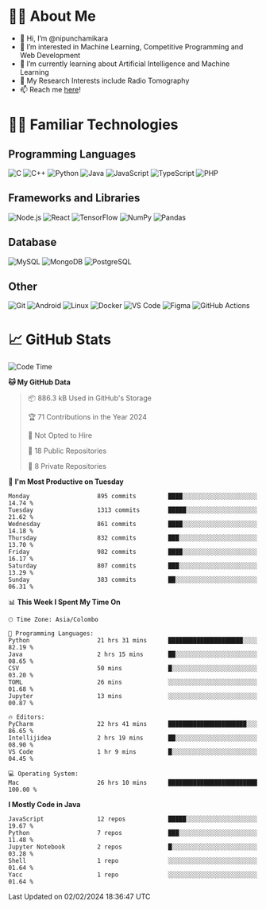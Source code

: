 # 🙋‍♂️ About Me
- 👋 Hi, I’m @nipunchamikara
- 👀 I’m interested in Machine Learning, Competitive Programming and Web Development
- 🌱 I’m currently learning about Artificial Intelligence and Machine Learning
- 📜 My Research Interests include Radio Tomography
- 📫 Reach me [here](mailto:nipunchamikara@yahoo.com)!

# 👨‍💻 Familiar Technologies

## Programming Languages
![C](https://img.icons8.com/color/48/000000/c-programming.png "C")
![C++](https://img.icons8.com/color/48/000000/c-plus-plus-logo.png "C++")
![Python](https://img.icons8.com/color/48/000000/python.png "Python")
![Java](https://img.icons8.com/color/48/000000/java-coffee-cup-logo.png "Java")
![JavaScript](https://img.icons8.com/color/48/000000/javascript.png "JavaScript")
![TypeScript](https://img.icons8.com/color/48/000000/typescript.png "TypeScript")
![PHP](https://img.icons8.com/officel/48/000000/php-logo.png "PHP")

## Frameworks and Libraries
![Node.js](https://img.icons8.com/color/48/000000/nodejs.png "Node.js")
![React](https://img.icons8.com/officel/48/000000/react.png "React")
![TensorFlow](https://img.icons8.com/color/48/000000/tensorflow.png "TensorFlow")
![NumPy](https://img.icons8.com/color/48/000000/numpy.png "NumPy")
![Pandas](https://img.icons8.com/color/48/000000/pandas.png "Pandas")

## Database
![MySQL](https://img.icons8.com/color/48/000000/mysql-logo.png "MySQL")
![MongoDB](https://img.icons8.com/color/48/000000/mongodb.png "MongoDB")
![PostgreSQL](https://img.icons8.com/color/48/000000/postgreesql.png "PostgreSQL")

## Other
![Git](https://img.icons8.com/color/48/000000/git.png "Git")
![Android](https://img.icons8.com/color/48/000000/android-os.png "Android")
![Linux](https://img.icons8.com/color/48/000000/linux.png "Linux")
![Docker](https://img.icons8.com/color/48/000000/docker.png "Docker")
![VS Code](https://img.icons8.com/color/48/000000/visual-studio-code-2019.png "VS Code")
![Figma](https://img.icons8.com/color/48/000000/figma.png "Figma")
![GitHub Actions](https://img.icons8.com/color/48/000000/github.png "GitHub Actions")

# 📈 GitHub Stats

<!--START_SECTION:waka-->
![Code Time](http://img.shields.io/badge/Code%20Time-424%20hrs%202%20mins-blue)

**🐱 My GitHub Data** 

> 📦 886.3 kB Used in GitHub's Storage 
 > 
> 🏆 71 Contributions in the Year 2024
 > 
> 🚫 Not Opted to Hire
 > 
> 📜 18 Public Repositories 
 > 
> 🔑 8 Private Repositories 
 > 
📅 **I'm Most Productive on Tuesday** 

```text
Monday                   895 commits         ████░░░░░░░░░░░░░░░░░░░░░   14.74 % 
Tuesday                  1313 commits        █████░░░░░░░░░░░░░░░░░░░░   21.62 % 
Wednesday                861 commits         ████░░░░░░░░░░░░░░░░░░░░░   14.18 % 
Thursday                 832 commits         ███░░░░░░░░░░░░░░░░░░░░░░   13.70 % 
Friday                   982 commits         ████░░░░░░░░░░░░░░░░░░░░░   16.17 % 
Saturday                 807 commits         ███░░░░░░░░░░░░░░░░░░░░░░   13.29 % 
Sunday                   383 commits         ██░░░░░░░░░░░░░░░░░░░░░░░   06.31 % 
```


📊 **This Week I Spent My Time On** 

```text
🕑︎ Time Zone: Asia/Colombo

💬 Programming Languages: 
Python                   21 hrs 31 mins      █████████████████████░░░░   82.19 % 
Java                     2 hrs 15 mins       ██░░░░░░░░░░░░░░░░░░░░░░░   08.65 % 
CSV                      50 mins             █░░░░░░░░░░░░░░░░░░░░░░░░   03.20 % 
TOML                     26 mins             ░░░░░░░░░░░░░░░░░░░░░░░░░   01.68 % 
Jupyter                  13 mins             ░░░░░░░░░░░░░░░░░░░░░░░░░   00.87 % 

🔥 Editors: 
PyCharm                  22 hrs 41 mins      ██████████████████████░░░   86.65 % 
Intellijidea             2 hrs 19 mins       ██░░░░░░░░░░░░░░░░░░░░░░░   08.90 % 
VS Code                  1 hr 9 mins         █░░░░░░░░░░░░░░░░░░░░░░░░   04.45 % 

💻 Operating System: 
Mac                      26 hrs 10 mins      █████████████████████████   100.00 % 
```

**I Mostly Code in Java** 

```text
JavaScript               12 repos            █████░░░░░░░░░░░░░░░░░░░░   19.67 % 
Python                   7 repos             ███░░░░░░░░░░░░░░░░░░░░░░   11.48 % 
Jupyter Notebook         2 repos             █░░░░░░░░░░░░░░░░░░░░░░░░   03.28 % 
Shell                    1 repo              ░░░░░░░░░░░░░░░░░░░░░░░░░   01.64 % 
Yacc                     1 repo              ░░░░░░░░░░░░░░░░░░░░░░░░░   01.64 % 
```




 Last Updated on 02/02/2024 18:36:47 UTC
<!--END_SECTION:waka-->

